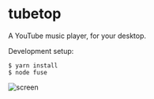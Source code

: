 # tubetop

A YouTube music player, for your desktop.

Development setup:

```
$ yarn install
$ node fuse
```

![screen](https://i.imgur.com/9E7LFVA.png)
